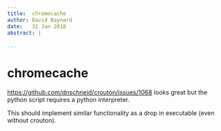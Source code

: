 ```yaml
---
title:  chromecache  
author: David Baynard  
date:   31 Jan 2018  
abstract: |  
    
...
```


# chromecache

<https://github.com/dnschneid/crouton/issues/1068> looks great but the python script requires a python interpreter.

This should implement similar functionality as a drop in executable (even without crouton).
